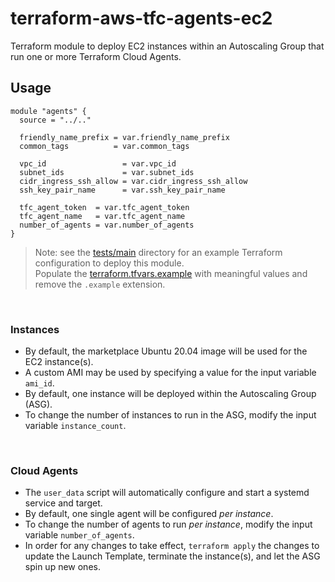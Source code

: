 # terraform-aws-tfc-agents-ec2
Terraform module to deploy EC2 instances within an Autoscaling Group that run one or more Terraform Cloud Agents.

## Usage
```hcl
module "agents" {
  source = "../.."

  friendly_name_prefix = var.friendly_name_prefix
  common_tags          = var.common_tags

  vpc_id                 = var.vpc_id
  subnet_ids             = var.subnet_ids
  cidr_ingress_ssh_allow = var.cidr_ingress_ssh_allow
  ssh_key_pair_name      = var.ssh_key_pair_name

  tfc_agent_token  = var.tfc_agent_token
  tfc_agent_name   = var.tfc_agent_name
  number_of_agents = var.number_of_agents
}
```

> Note: see the [tests/main](./tests/main) directory for an example Terraform configuration to deploy this module.  
> Populate the [terraform.tfvars.example](./tests/main/terraform.tfvars.example) with meaningful values and remove the `.example` extension.
<p>&nbsp;</p>

### Instances
- By default, the marketplace Ubuntu 20.04 image will be used for the EC2 instance(s).
- A custom AMI may be used by specifying a value for the input variable `ami_id`.
- By default, one instance will be deployed within the Autoscaling Group (ASG).
- To change the number of instances to run in the ASG, modify the input variable `instance_count`.
<p>&nbsp;</p>

### Cloud Agents
- The `user_data` script will automatically configure and start a systemd service and target.
- By default, one single agent will be configured _per instance_.
- To change the number of agents to run _per instance_, modify the input variable `number_of_agents`.
- In order for any changes to take effect, `terraform apply` the changes to update the Launch Template, terminate the instance(s), and let the ASG spin up new ones.
<p>&nbsp;</p>
